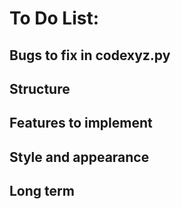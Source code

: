 # To Do List:

## Bugs to fix in codexyz.py


## Structure



## Features to implement


## Style and appearance



## Long term

